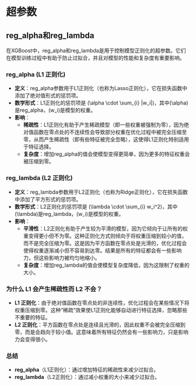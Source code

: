 # 超参数
## reg_alpha和reg_lambda
在XGBoost中，reg_alpha和reg_lambda是用于控制模型正则化的超参数。它们在模型训练过程中有助于防止过拟合，并且对模型的性能和复杂度有重要影响。

### reg_alpha (L1 正则化)

- **定义**：reg_alpha参数用于L1正则化（也称为Lasso正则化），它在损失函数中添加了绝对值形式的惩罚项。
- **数学形式**：L1正则化的惩罚项是 \(\alpha \cdot \sum_{i} |w_i|\)，其中\(\alpha\)是reg_alpha，\(w_i\)是模型的权重。
- **影响**：
  - **稀疏性**：L1正则化有助于产生稀疏模型（即一些权重被强制为零），因为绝对值函数在零点处的不连续性会导致部分权重在优化过程中被完全压缩至零，从而产生稀疏性（即有些特征被完全忽略），这使得L1正则化特别适用于特征选择。
  - **复杂度**：增加reg_alpha的值会使模型变得更简单，因为更多的特征权重会被压缩到零。

### reg_lambda (L2 正则化)

- **定义**：reg_lambda参数用于L2正则化（也称为Ridge正则化），它在损失函数中添加了平方形式的惩罚项。
- **数学形式**：L2正则化的惩罚项是 \(\lambda \cdot \sum_{i} w_i^2\)，其中\(\lambda\)是reg_lambda，\(w_i\)是模型的权重。
- **影响**：
  - **平滑性**：L2正则化有助于产生较为平滑的模型，因为它倾向于让所有的权重变得更小但不为零。这种正则化方式则倾向于将权重压缩到较小的值，而不是完全压缩为零。这是因为平方函数在零点处是光滑的，优化过程会使得权重逐渐减小但不容易到达零。结果是所有的特征都会有一些影响力，但这些影响力被均匀地缩小。
  - **复杂度**：增加reg_lambda的值会使模型复杂度降低，因为这限制了权重的大小。

### 为什么 L1 会产生稀疏性而 L2 不会？

- **L1 正则化**：由于绝对值函数在零点处的非连续性，优化过程会在某些情况下将权重压缩到零。这种“稀疏”效果使L1正则化能够自动进行特征选择，忽略那些不重要的特征。
- **L2 正则化**：平方函数在零点处是连续且光滑的，因此权重不会被完全压缩到零，而是会趋向于较小值。这意味着所有特征仍然会有一些影响力，只是影响力会变得很小。

### 总结

- **reg_alpha**（L1正则化）：通过增加特征的稀疏性来减少过拟合。
- **reg_lambda**（L2正则化）：通过减小权重的大小来减少过拟合。